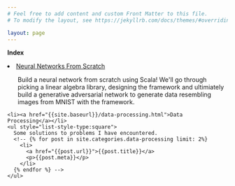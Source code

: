```yaml
---
# Feel free to add content and custom Front Matter to this file.
# To modify the layout, see https://jekyllrb.com/docs/themes/#overriding-theme-defaults

layout: page
---
```


<strong>Index</strong>

<nav>
  <h class="nav {{include.navclass}}">
    <li><a href="{{site.baseurl}}/neural-nets.html">Neural Networks From Scratch</a></li>
    <ul>
      Build a neural network from scratch using Scala!  We'll go through picking a linear algebra library, designing the framework and ultimiately build a generative adversarial network to generate data resembling images from MNIST with the framework.  
    </ul>

    <li><a href="{{site.baseurl}}/data-processing.html">Data Processing</a></li>
    <ul style="list-style-type:square">
      Some solutions to problems I have encountered.
      <!-- {% for post in site.categories.data-processing limit: 2%}
        <li>
          <a href="{{post.url}}">{{post.title}}</a>
          <p>{{post.meta}}</p>
        </li>
      {% endfor %} -->
    </ul>
  </h>
</nav>
